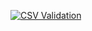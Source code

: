 [![CSV Validation](https://csvlint.io/validation/65b0ff206b5d8e000200004f.svg)](https://csvlint.io/validation/65b0ff206b5d8e000200004f)
